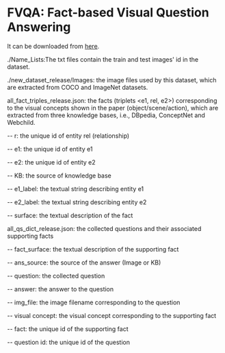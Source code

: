 # FVQA: Fact-based Visual Question Answering
It can be downloaded from [here](https://www.dropbox.com/s/iyz6l7jhbt6jb7q/new_dataset_release.zip?dl=0).

./Name_Lists:The txt files contain the train and test images' id in the dataset.

./new_dataset_release/Images: the image files used by this dataset, which are extracted from COCO and ImageNet datasets.

all_fact_triples_release.json: the facts (triplets <e1, rel, e2>) corresponding to the visual concepts shown in the paper (object/scene/action), which are extracted from three knowledge bases, i.e., DBpedia, ConceptNet and Webchild.

-- r: the unique id of entity rel (relationship)

-- e1: the unique id of entity e1

-- e2: the unique id of entity e2

-- KB: the source of knowledge base

-- e1_label: the textual string describing entity e1

-- e2_label: the textual string describing entity e2

-- surface: the textual description of the fact

all_qs_dict_release.json: the collected questions and their associated supporting facts

-- fact_surface: the textual description of the supporting fact

-- ans_source: the source of the answer (Image or KB)

-- question: the collected question

-- answer: the answer to the question

-- img_file: the image filename corresponding to the question

-- visual concept: the visual concept corresponding to the supporting fact

-- fact: the unique id of the supporting fact

-- question id: the unique id of the question
